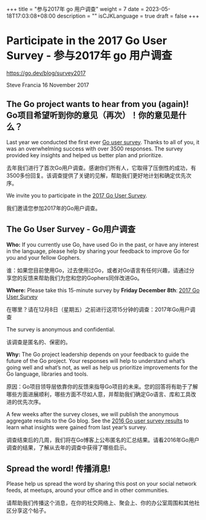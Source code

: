 +++
title = "参与2017年 go 用户调查"
weight = 7
date = 2023-05-18T17:03:08+08:00
description = ""
isCJKLanguage = true
draft = false
+++

# Participate in the 2017 Go User Survey - 参与2017年 go 用户调查

https://go.dev/blog/survey2017

Steve Francia
16 November 2017

## The Go project wants to hear from you (again)! Go项目希望听到你的意见（再次）！你的意见是什么？

Last year we conducted the first ever [Go user survey](https://blog.golang.org/survey2016-results). Thanks to all of you, it was an overwhelming success with over 3500 responses. The survey provided key insights and helped us better plan and prioritize.

去年我们进行了首次Go用户调查。感谢你们所有人，它取得了压倒性的成功，有3500多份回复。该调查提供了关键的见解，帮助我们更好地计划和确定优先次序。

We invite you to participate in the [2017 Go User Survey](https://goo.gl/n9M7SB).

我们邀请您参加2017年的Go用户调查。

## The Go User Survey - Go用户调查

**Who:** If you currently use Go, have used Go in the past, or have any interest in the language, please help by sharing your feedback to improve Go for you and your fellow Gophers.

谁：如果您目前使用Go，过去使用过Go，或者对Go语言有任何兴趣，请通过分享您的反馈来帮助我们为您和您的Gophers同伴改进Go。

**Where:** Please take this 15-minute survey by **Friday December 8th**: [2017 Go User Survey](https://goo.gl/n9M7SB)

在哪里？请在12月8日（星期五）之前进行这项15分钟的调查：2017年Go用户调查

The survey is anonymous and confidential.

该调查是匿名的、保密的。

**Why:** The Go project leadership depends on your feedback to guide the future of the Go project. Your responses will help to understand what’s going well and what’s not, as well as help us prioritize improvements for the Go language, libraries and tools.

原因：Go项目领导层依靠你的反馈来指导Go项目的未来。您的回答将有助于了解哪些方面进展顺利，哪些方面不尽如人意，并帮助我们确定Go语言、库和工具改进的优先次序。

A few weeks after the survey closes, we will publish the anonymous aggregate results to the Go blog. See the [2016 Go user survey results](https://blog.golang.org/survey2016-results) to learn what insights were gained from last year’s survey.

调查结束后的几周，我们将在Go博客上公布匿名的汇总结果。请看2016年Go用户调查的结果，了解从去年的调查中获得了哪些启示。

## Spread the word! 传播消息!

Please help us spread the word by sharing this post on your social network feeds, at meetups, around your office and in other communities.

请帮助我们传播这个消息，在你的社交网络上、聚会上、你的办公室周围和其他社区分享这个帖子。
